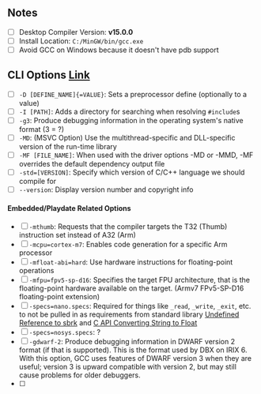 ## Notes
- [ ] Desktop Compiler Version: **v15.0.0**
- [ ] Install Location: `C:/MinGW/bin/gcc.exe`
- [ ] Avoid GCC on Windows because it doesn't have pdb support
## CLI Options [Link](https://gcc.gnu.org/onlinedocs/gcc/Option-Summary.html)
- [ ] `-D [DEFINE_NAME]{=VALUE}`: Sets a preprocessor define (optionally to a value)
- [ ] `-I [PATH]`: Adds a directory for searching when resolving `#include`s
- [ ] `-g3`: Produce debugging information in the operating system's native format (3 = ?)
- [ ] `-MD`: (MSVC Option) Use the multithread-specific and DLL-specific version of the run-time library
- [ ] `-MF [FILE_NAME]`: When used with the driver options -MD or -MMD, -MF overrides the default dependency output file
- [ ] `-std=[VERSION]`: Specify which version of C/C++ language we should compile for
- [ ] `--version`: Display version number and copyright info
#### Embedded/Playdate Related Options
- [ ] `-mthumb`: Requests that the compiler targets the T32 (Thumb) instruction set instead of A32 (Arm)
- [ ] `-mcpu=cortex-m7`: Enables code generation for a specific Arm processor
- [ ] `-mfloat-abi=hard`: Use hardware instructions for floating-point operations
- [ ] `-mfpu=fpv5-sp-d16`: Specifies the target FPU architecture, that is the floating-point hardware available on the target. (Armv7 FPv5-SP-D16 floating-point extension)
- [ ] `-specs=nano.specs`: Required for things like `_read`, `_write`, `_exit`, etc. to not be pulled in as requirements from standard library [Undefined Reference to sbrk](https://stackoverflow.com/questions/5764414/undefined-reference-to-sbrk) and [C API Converting String to Float](https://devforum.play.date/t/c-api-converting-string-to-float/10097)
- [ ] `-specs=nosys.specs`: ?
- [ ] `-gdwarf-2`: Produce debugging information in DWARF version 2 format (if that is supported). This is the format used by DBX on IRIX 6. With this option, GCC uses features of DWARF version 3 when they are useful; version 3 is upward compatible with version 2, but may still cause problems for older debuggers.
- [ ] 